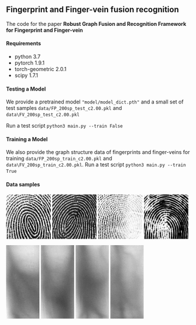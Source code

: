 ## Fingerprint and Finger-vein fusion recognition

The code for the paper **Robust Graph Fusion and Recognition Framework for Fingerprint and Finger-vein**

#### Requirements

- python 3.7
- pytorch 1.9.1
- torch-geometric 2.0.1
- scipy 1.7.1

#### Testing a Model

We provide a pretrained model `"model/model_dict.pth"` and a small set of test samples `data/FP_200sp_test_c2.00.pkl` and `data\FV_200sp_test_c2.00.pkl`

Run a test script `python3 main.py --train False`

#### Training a Model

We also provide the graph structure data of fingerprints and finger-veins for training `data/FP_200sp_train_c2.00.pkl` and `data\FV_200sp_train_c2.00.pkl`.
Run a test script `python3 main.py --train True`

#### Data samples

<img src="data/fp0000.bmp" alt="fp0000" style="zoom:80%;" />    <img src="data\fp0040.bmp" alt="fp0040" style="zoom:80%;" />    <img src="data\fp0080.bmp" alt="fp0080" style="zoom:80%;" />    <img src="data\fp0130.bmp" alt="fp0130" style="zoom:80%;" />



<img src="data\fv0000.bmp" alt="fv0000" style="zoom:100%;" />            <img src="data\fv0010.bmp" alt="fv0010" style="zoom:100%;" />            <img src="data\fv0040.bmp" alt="fv0040" style="zoom:100%;" />             <img src="data\fv0140.bmp" alt="fv0140" style="zoom:100%;" />














